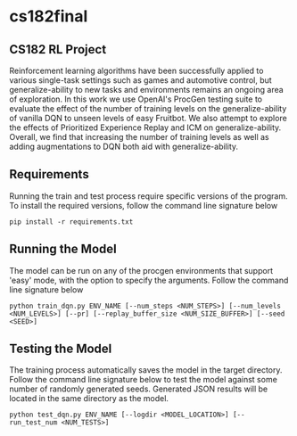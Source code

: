 # cs182final

## CS182 RL Project

Reinforcement learning algorithms have been successfully applied to various single-task settings such as games and automotive control, but generalize-ability to new tasks and environments remains an ongoing area of exploration. In this work we use OpenAI's ProcGen testing suite to evaluate the effect of the number of training levels on the generalize-ability of vanilla DQN to unseen levels of easy Fruitbot. We also attempt to explore the effects of Prioritized Experience Replay and ICM on generalize-ability. Overall, we find that increasing the number of training levels as well as adding augmentations to DQN both aid with generalize-ability.

## Requirements

Running the train and test process require specific versions of the program. To install the required versions, follow the command line signature below

```
pip install -r requirements.txt
```

## Running the Model

The model can be run on any of the procgen environments that support 'easy' mode, with the option to specify the arguments. Follow the command line signature below

```
python train_dqn.py ENV_NAME [--num_steps <NUM_STEPS>] [--num_levels <NUM_LEVELS>] [--pr] [--replay_buffer_size <NUM_SIZE_BUFFER>] [--seed <SEED>]
```

## Testing the Model

The training process automatically saves the model in the target directory. Follow the command line signature below to test the model against some number of randomly generated seeds. Generated JSON results will be located in the same directory as the model.

```
python test_dqn.py ENV_NAME [--logdir <MODEL_LOCATION>] [--run_test_num <NUM_TESTS>]
```

